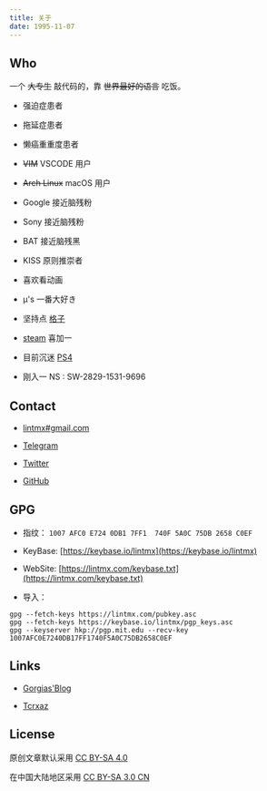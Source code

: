 ```yaml
---
title: 关于
date: 1995-11-07
---
```


## Who

一个 ~~大专生~~ 敲代码的，靠 ~~世界最好的语言~~ 吃饭。

- 强迫症患者

- 拖延症患者

- 懒癌重重度患者

- ~~VIM~~ VSCODE 用户

- ~~Arch Linux~~ macOS 用户

- Google 接近脑残粉

- Sony 接近脑残粉

- BAT 接近脑残黑

- KISS 原则推崇者

- 喜欢看动画

- μ's 一番大好き

- 坚持点 [格子](https://bgm.tv/user/lintmx)

- [steam](https://steamcommunity.com/id/lintmx) 喜加一

- 目前沉迷 [PS4](https://psnine.com/psnid/lintmx)

- 刚入一 NS : SW-2829-1531-9696

## Contact

- [lintmx#gmail.com](mailto:lintmx@gmail.com)

- [Telegram](https://telegram.me/lintmx)

- [Twitter](https://twitter.com/lintmx)

- [GitHub](https://github.com/lintmx)

## GPG

- 指纹： `1007 AFC0 E724 0DB1 7FF1  740F 5A0C 75DB 2658 C0EF` 

- KeyBase: [https://keybase.io/lintmx](https://keybase.io/lintmx)

- WebSite: [https://lintmx.com/keybase.txt](https://lintmx.com/keybase.txt)

- 导入：

```
gpg --fetch-keys https://lintmx.com/pubkey.asc
gpg --fetch-keys https://keybase.io/lintmx/pgp_keys.asc
gpg --keyserver hkp://pgp.mit.edu --recv-key 1007AFC0E7240DB17FF1740F5A0C75DB2658C0EF
```

## Links

- [Gorgias'Blog](https://gorgias.me/)

- [Tcrxaz](https://tcrxaz.com/)

## License

原创文章默认采用 [CC BY-SA 4.0](https://creativecommons.org/licenses/by-sa/4.0/deed.en)

在中国大陆地区采用 [CC BY-SA 3.0 CN](https://creativecommons.org/licenses/by-sa/3.0/cn/)
